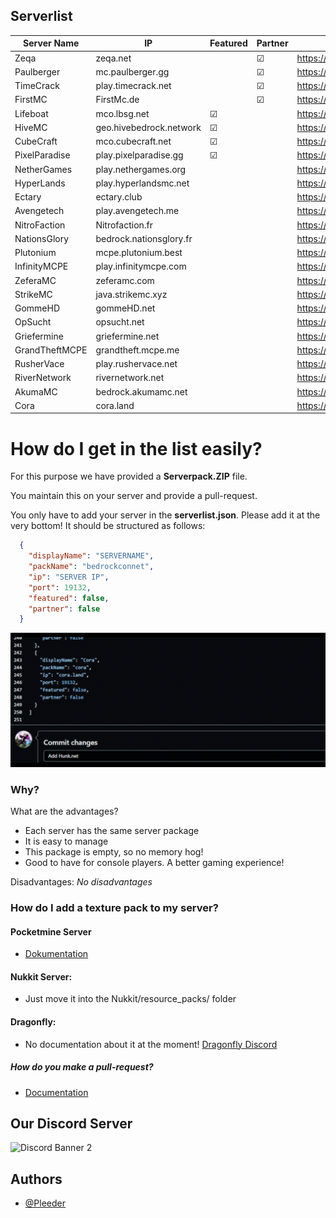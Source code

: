 ## Serverlist

| Server Name        | IP                      | Featured  | Partner |Link (Serverpack) |
|--------------------|-------------------------|-----------|---------|------------------------------------|
| Zeqa               | zeqa.net                |           | &#9745; | https://pack.bedrockhub.io/zeqa
| Paulberger         | mc.paulberger.gg        |           | &#9745; | https://pack.bedrockhub.io/paulberger
| TimeCrack          | play.timecrack.net      |           | &#9745; | https://pack.bedrockhub.io/timecrack
| FirstMC            | FirstMc.de              |           | &#9745; | https://pack.bedrockhub.io/firstmc
| Lifeboat           | mco.lbsg.net            | &#9745;   |         | https://pack.bedrockhub.io/lbsg
| HiveMC             | geo.hivebedrock.network | &#9745;   |         | https://pack.bedrockhub.io/hivemc
| CubeCraft          | mco.cubecraft.net       | &#9745;   |         | https://pack.bedrockhub.io/cubecraft
| PixelParadise      | play.pixelparadise.gg   | &#9745;   |         | https://pack.bedrockhub.io/pixelparadise
| NetherGames        | play.nethergames.org    |           |         | https://pack.bedrockhub.io/nethergames
| HyperLands         | play.hyperlandsmc.net   |           |         | https://pack.bedrockhub.io/hyperlands
| Ectary             | ectary.club             |           |         | https://pack.bedrockhub.io/ectary
| Avengetech         | play.avengetech.me      |           |         | https://pack.bedrockhub.io/avengetech
| NitroFaction       | Nitrofaction.fr         |           |         | https://pack.bedrockhub.io/nitrofaction
| NationsGlory       | bedrock.nationsglory.fr |           |         | https://pack.bedrockhub.io/NationsGlory
| Plutonium          | mcpe.plutonium.best     |           |         | https://pack.bedrockhub.io/plutonium
| InfinityMCPE       | play.infinitymcpe.com   |           |         | https://pack.bedrockhub.io/infinitymcpe
| ZeferaMC           | zeferamc.com            |           |         | https://pack.bedrockhub.io/zeferamc
| StrikeMC           | java.strikemc.xyz       |           |         | https://pack.bedrockhub.io/strikemc
| GommeHD            | gommeHD.net             |           |         | https://pack.bedrockhub.io/gommehd
| OpSucht            | opsucht.net             |           |         | https://pack.bedrockhub.io/opsucht
| Griefermine        | griefermine.net         |           |         | https://pack.bedrockhub.io/griefermine
| GrandTheftMCPE     | grandtheft.mcpe.me      |           |         | https://pack.bedrockhub.io/grandtheftmcpe
| RusherVace         | play.rushervace.net     |           |         | https://pack.bedrockhub.io/rushervace
| RiverNetwork       | rivernetwork.net        |           |         | https://pack.bedrockhub.io/rivernetwork
| AkumaMC            | bedrock.akumamc.net     |           |         | https://pack.bedrockhub.io/akumamc
| Cora               | cora.land               |           |         | https://pack.bedrockhub.io/cora

# How do I get in the list easily?
For this purpose we have provided a <strong>Serverpack.ZIP</strong> file. 

You maintain this on your server and provide a pull-request. 

You only have to add your server in the <strong>serverlist.json</strong>. Please add it at the very bottom!
It should be structured as follows:

```json
  {
    "displayName": "SERVERNAME",
    "packName": "bedrockconnet",
    "ip": "SERVER IP",
    "port": 19132,
    "featured": false,
    "partner": false
  }
```
![HowAddthat](https://github.com/BedrockHubIO/BedrockConnect-Serverlist/blob/c710fd83b8abb3379d6aa9169727c22f64c66d50/0423-_1_.gif)
### Why?
What are the advantages?
- Each server has the same server package
- It is easy to manage
- This package is empty, so no memory hog! 
- Good to have for console players. A better gaming experience! 

Disadvantages: 
*No disadvantages* 

### How do I add a texture pack to my server?
#### Pocketmine Server
- [Dokumentation](https://github.com/pmmp/PocketMine-MP/blob/stable/resources/resource_packs.yml)

#### Nukkit Server: 
- Just move it into the Nukkit/resource_packs/ folder

#### Dragonfly: 
- No documentation about it at the moment! 
	[Dragonfly Discord](https://discord.gg/NRbJ9Q8zmn)
	
##### How do you make a pull-request?
- [Documentation](https://docs.github.com/en/pull-requests/collaborating-with-pull-requests/proposing-changes-to-your-work-with-pull-requests/about-pull-requests)

## Our Discord Server
![Discord Banner 2](https://discordapp.com/api/guilds/880891245306740807/widget.png?style=banner2)

## Authors

- [@Pleeder](https://www.github.com/davidxdgm)
